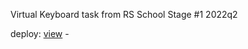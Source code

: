 Virtual Keyboard task from RS School Stage #1 2022q2

deploy: [view](https://antiqqt.github.io/virtual-keyboard/dist/) - 
